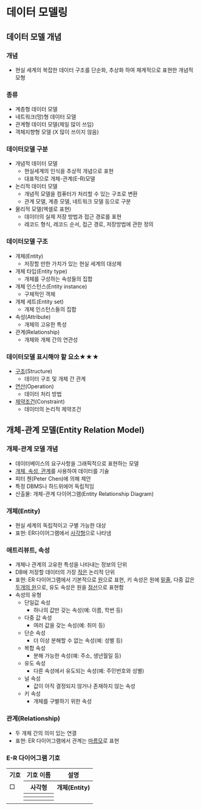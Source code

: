 # 데이터 모델링
## 데이터 모델 개념
### 개념
- 현실 세계의 복잡한 데이터 구조를 단순화, 추상화 하여 체계적으로 표현한 개념적 모형

### 종류
- 계층형 데이터 모델
- 네트워크(망)형 데이터 모델
- 관계형 데이터 모델(제일 많이 쓰임)
- 객체지향형 모델 (X 많이 쓰이지 않음)

### 데이터모델 구분
- 개념적 데이터 모델
  - 현실세계의 인식을 추상적 개념으로 표현
  - 대표적으로 개체-관계(E-R)모델
- 논리적 데이터 모델
  - 개념적 모델을 컴퓨터가 처리할 수 있는 구조로 변환
  - 관계 모델, 계층 모델, 네트워크 모델 등으로 구분
- 물리적 모델(엑셀로 표현)
  - 데이터의 실제 저장 방법과 접근 경로를 표현
  - 레코드 형식, 레코드 순서, 접근 경로, 저장방법에 관한 정의

### 데이터모델 구조
- 개체(Entity)
  - 저장할 만한 가치가 있는 현실 세계의 대상체
- 개체 타입(Entity type)
  - 개체를 구성하는 속성들의 집합
- 개체 인스턴스(Entity instance)
  - 구체적인 객체
- 개체 세트(Entity set)
  - 개체 인스턴스들의 집합
- 속성(Attribute)
  - 개체의 고유한 특성
- 관계(Relationship)
  - 개체와 개체 간의 연관성

### 데이터모델 표시해야 할 요소★★★
- <u>구조</u>(Structure)
  - 데이터 구조 및 개체 간 관계
- <u>연산</u>(Operation)
  - 데이터 처리 방법
- <u>제약조건</u>(Constraint)
  - 데이터의 논리적 제약조건

## 개체-관계 모델(Entity Relation Model)
### 개체-관계 모델 개념
- 데이터베이스의 요구사항을 그래픽적으로 표현하는 모델
- <u>개체, 속성, 관계</u>를 사용하여 데이터를 기술
- 피터 첸(Peter Chen)에 의해 제안
- 특정 DBMS나 하드위에어 독립적임
- 산출물: 개체-관계 다이어그램(Entity Relationship Diagram)

### 개체(Entity)
- 현실 세계의 독립적이고 구별 가능한 대상
- 표현: ER다이어그램에서 <u>사각형</u>으로 나타냄

### 애트리뷰트, 속성
- 개체나 관계의 고유한 특성을 나타내는 정보의 단위
- DB에 저장할 데이터의 가장 <u>작은</u> 논리적 단위
- 표현: ER 다이어그램에서 기본적으로 <u>원</u>으로 표현, 키 속성은 원에 <u>밑줄</u>, 다중 값은 <u>두개의 원</u>으로, 유도 속성은 원을 <u>점선</u>으로 표현함
- 속성의 유형
  - 단일값 속성
    - 하나의 값만 갖는 속성(예: 이름, 학번 등)
  - 다중 값 속성
    - 여러 값을 갖는 속성(예: 취미 등)
  - 단순 속성
    - 더 이상 분해할 수 없는 속성(예: 성별 등)
  - 복합 속성
    - 분해 가능한 속성(예: 주소, 생년월일 등)
  - 유도 속성
    - 다른 속성에서 유도되는 속성(예: 주민번호와 성별)
  - 널 속성
    - 값이 아직 결정되지 않거나 존재하지 않는 속성 
  - 키 속성
    - 개체를 구별하기 위한 속성

### 관계(Relationship)
- 두 개체 간의 의미 있는 연결
- 표현: ER 다이어그램에서 관계는 <u>마름모</u>로 표현

### E-R 다이어그램 기호
<table>
<tr>
<th>기호</th>
<th>기호 이름</th>
<th>설명</th>
</tr>
<tr>
<td>□</td>
<th>사각형</th>
<th>개체(Entity)</th>
</tr>
<tr>
<td></td>
<th></th>
</tr>
<tr>
<td></td>
<th></th>
</tr>
<tr>
<td></td>
<th></th>
</tr>
</table>